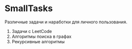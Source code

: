 # SmallTasks
Различные задачи и наработки для личного пользования.

1) Задачи с LeetCode
2) Алгоритмы поиска в графах
3) Рекурсивные алгоритмы
